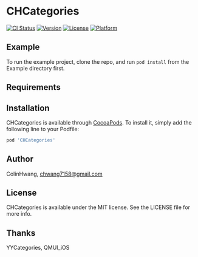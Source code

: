 # CHCategories

[![CI Status](https://img.shields.io/travis/ColinHwang/CHCategories.svg?style=flat)](https://travis-ci.org/ColinHwang/CHCategories)
[![Version](https://img.shields.io/cocoapods/v/CHCategories.svg?style=flat)](https://cocoapods.org/pods/CHCategories)
[![License](https://img.shields.io/cocoapods/l/CHCategories.svg?style=flat)](https://cocoapods.org/pods/CHCategories)
[![Platform](https://img.shields.io/cocoapods/p/CHCategories.svg?style=flat)](https://cocoapods.org/pods/CHCategories)

## Example

To run the example project, clone the repo, and run `pod install` from the Example directory first.

## Requirements

## Installation

CHCategories is available through [CocoaPods](https://cocoapods.org). To install
it, simply add the following line to your Podfile:

```ruby
pod 'CHCategories'
```

## Author

ColinHwang, chwang7158@gmail.com

## License

CHCategories is available under the MIT license. See the LICENSE file for more info.

## Thanks

YYCategories, QMUI_iOS
